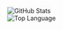 <img alt = "GitHub Stats" src="https://github-readme-stats.vercel.app/api?username=vincentandrik&show_icons=true&icon_color=000000&hide_border=true&title_color=5391FE&text_color=555">
<br>
<img alt = "Top Language" src="https://github-readme-stats.vercel.app/api/top-langs/?username=vincentandrik&hide_border=true&title_color=5391FE&text_color=555">
